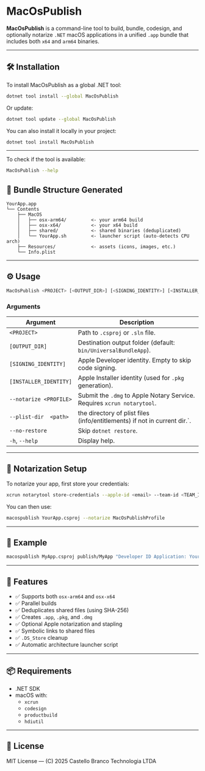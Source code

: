 # MacOsPublish

**MacOsPublish** is a command-line tool to build, bundle, codesign, and optionally notarize `.NET` macOS applications in a unified `.app` bundle that includes both `x64` and `arm64` binaries.

---

## 🛠️ Installation

To install MacOsPublish as a global .NET tool:

```bash
dotnet tool install --global MacOsPublish
```

Or update:

```bash
dotnet tool update --global MacOsPublish
```

You can also install it locally in your project:

```bash
dotnet tool install MacOsPublish
```

---

To check if the tool is available:

```bash
MacOsPublish --help
```

## 🧱 Bundle Structure Generated

```
YourApp.app
└── Contents
    ├── MacOS
    │   ├── osx-arm64/         <- your arm64 build
    │   ├── osx-x64/           <- your x64 build
    │   ├── shared/            <- shared binaries (deduplicated)
    │   └── YourApp.sh         <- launcher script (auto-detects CPU arch)
    ├── Resources/             <- assets (icons, images, etc.)
    └── Info.plist
```

---

## ⚙️ Usage

```bash
MacOsPublish <PROJECT> [<OUTPUT_DIR>] [<SIGNING_IDENTITY>] [<INSTALLER_IDENTITY>] [--notarize <PROFILE>] [--no-restore]
```

### Arguments

| Argument                | Description                                                                 |
|-------------------------|-----------------------------------------------------------------------------|
| `<PROJECT>`             | Path to `.csproj` or `.sln` file.                                           |
| `[OUTPUT_DIR]`          | Destination output folder (default: `bin/UniversalBundleApp`).              |
| `[SIGNING_IDENTITY]`    | Apple Developer identity. Empty to skip code signing.                       |
| `[INSTALLER_IDENTITY]`  | Apple Installer identity (used for `.pkg` generation).                      |
| `--notarize <PROFILE>`  | Submit the `.dmg` to Apple Notary Service. Requires `xcrun notarytool`.     |
| `--plist-dir  <path>`   | the directory of plist files (info/entitlements) if not in current dir.`.   |
| `--no-restore`         | Skip `dotnet restore`.                                                      |
| `-h`, `--help`         | Display help.                                                               |

---

## 🔐 Notarization Setup

To notarize your app, first store your credentials:

```bash
xcrun notarytool store-credentials --apple-id <email> --team-id <TEAM_ID> --password <app-password> --keychain-profile "MacOsPublishProfile"
```

You can then use:

```bash
macospublish YourApp.csproj --notarize MacOsPublishProfile
```

---

## 🔗 Example

```bash
macospublish MyApp.csproj publish/MyApp "Developer ID Application: Your Name (TEAMID)" "Developer ID Installer: Your Name (TEAMID)" --notarize MacOsPublishProfile
```

---

## 🧠 Features

- ✅ Supports both `osx-arm64` and `osx-x64`
- ✅ Parallel builds
- ✅ Deduplicates shared files (using SHA-256)
- ✅ Creates `.app`, `.pkg`, and `.dmg`
- ✅ Optional Apple notarization and stapling
- ✅ Symbolic links to shared files
- ✅ `.DS_Store` cleanup
- ✅ Automatic architecture launcher script

---

## 📦 Requirements

- .NET SDK
- macOS with:
  - `xcrun`
  - `codesign`
  - `productbuild`
  - `hdiutil`

---

## 📄 License

MIT License — (C) 2025 Castello Branco Technologia LTDA
